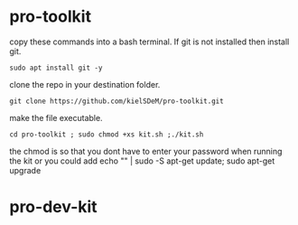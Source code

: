 # pro-toolkit
copy these commands into a bash terminal. If git is not installed then install git.
```
sudo apt install git -y
```
clone the repo in your destination folder.
```
git clone https://github.com/kielSDeM/pro-toolkit.git
```
make the file executable.
 ```
 cd pro-toolkit ; sudo chmod +xs kit.sh ;./kit.sh
 
```

  the chmod is so that you dont have to enter your password when running the kit or you could add echo "<password>" | sudo -S apt-get update; sudo apt-get upgrade
# pro-dev-kit

